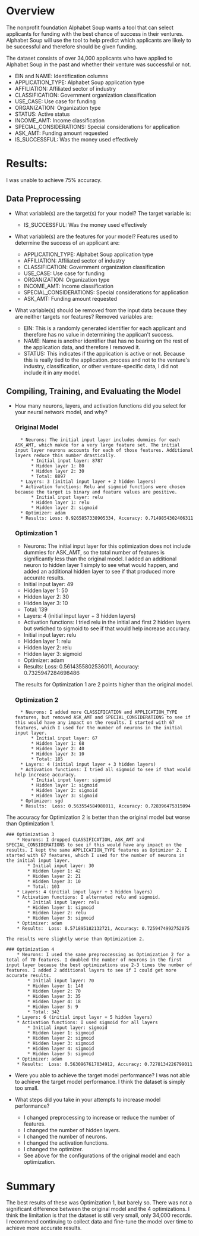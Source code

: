 # Overview 
The nonprofit foundation Alphabet Soup wants a tool that can select applicants for funding with the best chance of success in their ventures. Alphabet Soup will use the tool to help predict which applicants are likely to be successful and therefore should be given funding. 

The dataset consists of over 34,000 applicants who have applied to Alphabet Soup in the past and whether their venture was successful or not. 

* EIN and NAME: Identification columns
* APPLICATION_TYPE: Alphabet Soup application type
* AFFILIATION: Affiliated sector of industry
* CLASSIFICATION: Government organization classification
* USE_CASE: Use case for funding
* ORGANIZATION: Organization type
* STATUS: Active status
* INCOME_AMT: Income classification
* SPECIAL_CONSIDERATIONS: Special considerations for application
* ASK_AMT: Funding amount requested
* IS_SUCCESSFUL: Was the money used effectively

# Results: 
I was unable to achieve 75% accuracy. 


## Data Preprocessing

* What variable(s) are the target(s) for your model?
The target variable is: 
    * IS_SUCCESSFUL: Was the money used effectively

* What variable(s) are the features for your model?
Features used to determine the success of an applicant are: 
    * APPLICATION_TYPE: Alphabet Soup application type
    * AFFILIATION: Affiliated sector of industry
    * CLASSIFICATION: Government organization classification
    * USE_CASE: Use case for funding
    * ORGANIZATION: Organization type
    * INCOME_AMT: Income classification
    * SPECIAL_CONSIDERATIONS: Special considerations for application
    * ASK_AMT: Funding amount requested

* What variable(s) should be removed from the input data because they are neither targets nor features?
Removed variables are: 
    * EIN: This is a randomly generated identifier for each applicant and therefore has no value in determining the applican't success.
    * NAME: Name is another identifier that has no bearing on the rest of the application data, and therefore I removed it.
    * STATUS: This indicates if the application is active or not. Because this is really tied to the application. process and not to the venture's industry, classification, or other venture-specific data, I did not include it in any model. 

## Compiling, Training, and Evaluating the Model

* How many neurons, layers, and activation functions did you select for your neural network model, and why?
    ### Original Model
        * Neurons: The initial input layer includes dummies for each ASK_AMT, which makde for a very large feature set. The initial input layer neurons accounts for each of those features. Additional layers reduce this number drastically.
            * Initial input layer: 8787
            * Hidden layer 1: 80
            * Hidden layer 2: 30
            * Total: 8897
        * Layers: 3 (initial input layer + 2 hidden layers)
        * Activation functions: Relu and sigmoid functions were chosen because the target is binary and feature values are positive. 
            * Initial input layer: relu
            * Hidden layer 1: relu
            * Hidden layer 2: sigmoid
        * Optimizer: adam
        * Results: Loss: 0.9265857338905334, Accuracy: 0.7149854302406311
           
    ### Optimization 1
    * Neurons: The initial input layer for this optimization does not include dummies for ASK_AMT, so the total number of features is significantly less than the original model. I added an additional neuron to hidden layer 1 simply to see what would happen, and added an additional hidden layer to see if that produced more accurate results. 
     * Initial input layer: 49
     * Hidden layer 1: 50
     * Hidden layer 2: 30
     * Hidden layer 3: 10
     * Total: 139
     * Layers: 4 (initial input layer + 3 hidden layers)
     * Activation functions: I tried relu in the initial and first 2 hidden layers but swtiched to sigmoid to see if that would help increase accuracy. 
     * Initial input layer: relu
     * Hidden layer 1: relu
     * Hidden layer 2: relu
     * Hidden layer 3: sigmoid
     * Optimizer: adam
     * Results: Loss: 0.5614355802536011, Accuracy: 0.7325947284698486

    The results for Optimization 1 are 2 points higher than the original model. 

    ### Optimization 2
        * Neurons: I added more CLASSIFICATION and APPLICATION_TYPE features, but removed ASK_AMT and SPECIAL_CONSIDERATIONS to see if this would have any impact on the results. I started with 67 features, which I used for the number of neurons in the initial input layer. 
            * Initial input layer: 67
            * Hidden layer 1: 68
            * Hidden layer 2: 40
            * Hidden layer 3: 10
            * Total: 185
        * Layers: 4 (initial input layer + 3 hidden layers)
        * Activation functions: I tried all sigmoid to see if that would help increase accuracy. 
            * Initial input layer: sigmoid
            * Hidden layer 1: sigmoid
            * Hidden layer 2: sigmoid
            * Hidden layer 3: sigmoid
        * Optimizer: sgd
        * Results:  Loss: 0.563554584980011, Accuracy: 0.728396475315094

The accuracy for Optimization 2 is better than the original model but worse than Optimization 1. 

    ### Optimization 3
        * Neurons: I dropped CLASSIFICATION, ASK_AMT and SPECIAL_CONSIDERATIONS to see if this would have any impact on the results. I kept the same APPLICATION_TYPE features as Optimizer 2. I started with 67 features, which I used for the number of neurons in the initial input layer. 
            * Initial input layer: 30
            * Hidden layer 1: 42
            * Hidden layer 2: 21
            * Hidden layer 3: 10
            * Total: 103
        * Layers: 4 (initial input layer + 3 hidden layers)
        * Activation functions: I alternated relu and sigmoid.
            * Initial input layer: relu
            * Hidden layer 1: sigmoid
            * Hidden layer 2: relu
            * Hidden layer 3: sigmoid
        * Optimizer: adam
        * Results:  Loss: 0.571895182132721, Accuracy: 0.7259474992752075
    
    The results were slightly worse than Optimization 2. 

    ### Optimization 4
        * Neurons: I used the same preproccessing as Optimization 2 for a total of 70 features. I doubled the number of neurons in the first input layer because the best optimizations use 2-3 times the number of features. I added 2 additional layers to see if I could get more accurate results. 
            * Initial input layer: 70
            * Hidden layer 1: 140
            * Hidden layer 2: 70
            * Hidden layer 3: 35
            * Hidden layer 4: 18
            * Hidden layer 5: 9
            * Total: 342 
        * Layers: 6 (initial input layer + 5 hidden layers)
        * Activation functions: I used sigmoid for all layers
            * Initial input layer: sigmoid
            * Hidden layer 1: sigmoid
            * Hidden layer 2: sigmoid
            * Hidden layer 3: sigmoid
            * Hidden layer 4: sigmoid
            * Hidden layer 5: sigmoid
        * Optimizer: adam
        * Results:  Loss: 0.5630967617034912, Accuracy: 0.7278134226799011
    
* Were you able to achieve the target model performance?
    I was not able to achieve the target model performance. I think the dataset is simply too small.

* What steps did you take in your attempts to increase model performance?
    * I changed preprocessing to increase or reduce the number of features. 
    * I changed the number of hidden layers. 
    * I changed the number of neurons. 
    * I changed the activation functions. 
    * I changed the optimizer. 
    * See above for the configurations of the original model and each optimization. 

# Summary
The best results of these was Optimization 1, but barely so. There was not a significant difference between the original model and the 4 optimizations. I think the limitation is that the dataset is still very small, only 34,000 records. I recommend continuing to collect data and fine-tune the model over time to achieve more accurate results. 
